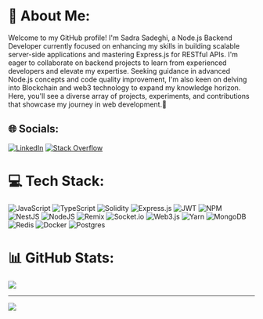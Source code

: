 # 💫 About Me:
Welcome to my GitHub profile! I'm Sadra Sadeghi, a Node.js Backend Developer currently focused on enhancing my skills in building scalable server-side applications and mastering Express.js for RESTful APIs. I'm eager to collaborate on backend projects to learn from experienced developers and elevate my expertise. Seeking guidance in advanced Node.js concepts and code quality improvement, 
I'm also keen on delving into Blockchain and web3 technology to expand my knowledge horizon. Here, you'll see a diverse array of projects, experiments, and contributions that showcase my journey in web development.🚀


## 🌐 Socials:
[![LinkedIn](https://img.shields.io/badge/LinkedIn-%230077B5.svg?logo=linkedin&logoColor=white)](https://linkedin.com/in/sadra-sadeghi) [![Stack Overflow](https://img.shields.io/badge/-Stackoverflow-FE7A16?logo=stack-overflow&logoColor=white)](https://stackoverflow.com/users/22078095) 

# 💻 Tech Stack:
![JavaScript](https://img.shields.io/badge/javascript-%23323330.svg?style=flat&logo=javascript&logoColor=%23F7DF1E) ![TypeScript](https://img.shields.io/badge/typescript-%23007ACC.svg?style=flat&logo=typescript&logoColor=white) ![Solidity](https://img.shields.io/badge/Solidity-%23363636.svg?style=flat&logo=solidity&logoColor=white) ![Express.js](https://img.shields.io/badge/express.js-%23404d59.svg?style=flat&logo=express&logoColor=%2361DAFB) ![JWT](https://img.shields.io/badge/JWT-black?style=flat&logo=JSON%20web%20tokens) ![NPM](https://img.shields.io/badge/NPM-%23CB3837.svg?style=flat&logo=npm&logoColor=white) ![NestJS](https://img.shields.io/badge/nestjs-%23E0234E.svg?style=flat&logo=nestjs&logoColor=white) ![NodeJS](https://img.shields.io/badge/node.js-6DA55F?style=flat&logo=node.js&logoColor=white) ![Remix](https://img.shields.io/badge/remix-%23000.svg?style=flat&logo=remix&logoColor=white) ![Socket.io](https://img.shields.io/badge/Socket.io-black?style=flat&logo=socket.io&badgeColor=010101) ![Web3.js](https://img.shields.io/badge/web3.js-F16822?style=flat&logo=web3.js&logoColor=white) ![Yarn](https://img.shields.io/badge/yarn-%232C8EBB.svg?style=flat&logo=yarn&logoColor=white) ![MongoDB](https://img.shields.io/badge/MongoDB-%234ea94b.svg?style=flat&logo=mongodb&logoColor=white) ![Redis](https://img.shields.io/badge/redis-%23DD0031.svg?style=flat&logo=redis&logoColor=white) ![Docker](https://img.shields.io/badge/docker-%230db7ed.svg?style=flat&logo=docker&logoColor=white) ![Postgres](https://img.shields.io/badge/postgres-%23316192.svg?style=flat&logo=postgresql&logoColor=white)
# 📊 GitHub Stats:
![](https://github-readme-stats.vercel.app/api/top-langs/?username=Sdrasai&theme=nightowl&hide_border=false&include_all_commits=false&count_private=false&layout=compact)





---
[![](https://visitcount.itsvg.in/api?id=Sdrasai&icon=5&color=1)](https://visitcount.itsvg.in)

<!-- Proudly created with GPRM ( https://gprm.itsvg.in ) -->
